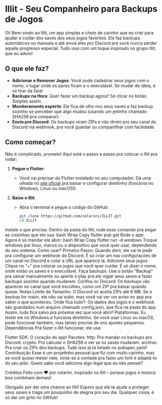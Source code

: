 # Illit - Seu Companheiro para Backups de Jogos

Oi! Bem-vindo ao Illit, um app simples e cheio de carinho que eu criei para ajudar a cuidar dos saves dos seus jogos favoritos. Ele faz backups automáticos ou manuais e até envia eles pro Discord pra você nunca perder aquele progresso especial. Tudo isso com um toque inspirado no grupo Illit, que eu adoro!

## O que ele faz?
- **Adicionar e Remover Jogos**: Você pode cadastrar seus jogos com o nome, o lugar onde os saves ficam e o executável. Se mudar de ideia, é só tirar da lista!
- **Backups na Hora**: Quer fazer um backup agora? Só clicar no botão. Simples assim.
- **Monitoramento esperto**: Ele fica de olho nos seus saves e faz backup sozinho se perceber que algo mudou (usando um jeitinho chamado SHA256 pra comparar).
- **Envio pro Discord**: Os backups viram ZIPs e vão direto pro seu canal do Discord via webhook, pra você guardar ou compartilhar com facilidade.

## Como começar?
Não é complicado, prometo! Aqui está o passo a passo pra colocar o Illit pra rodar:

1. **Pegue o Flutter**:
   - Você vai precisar do Flutter instalado no seu computador. Dá uma olhada no [site oficial](https://flutter.dev) pra baixar e configurar direitinho (funciona no Windows, Linux ou macOS!).

2. **Baixe o Illit**:
   - Abra o terminal e pegue o código do GitHub:
     ```bash
     git clone https://github.com/celarini/ILLIT.git
     cd ILLIT
Instale o que precisa:
Dentro da pasta do Illit, rode esse comando pra pegar as coisinhas que ele usa:
bash
Wrap
Copy
flutter pub get
Rode o app:
Agora é só mandar ele abrir:
bash
Wrap
Copy
flutter run -d windows
Troque windows por linux, macos ou o dispositivo que você quer usar, dependendo do seu sistema.
Como usar?
Primeiro Passo: Quando abrir, ele vai te pedir pra configurar um webhook do Discord. É só criar um nas configurações de um canal no Discord e colar a URL que aparece lá.
Adicione seus jogos: Clique no "+" pra colocar os jogos que você quer cuidar. É só dizer o nome, onde estão os saves e o executável.
Faça backups: Use o botão "Backup" pra salvar manualmente ou aperte o play pra ele vigiar seus saves e fazer backups sozinho quando mudarem.
Confira no Discord: Os backups vão aparecer no canal que você escolheu, como um ZIP pra baixar quando quiser.
Notas
Limite de Tamanho: O Discord só aceita ZIPs até 8 MB. Se o backup for maior, ele não vai subir, mas você vai ver um aviso no app pra saber o que aconteceu.
Onde fica tudo?: Os dados dos jogos e o webhook são guardados num arquivo chamado config.json, que fica na pasta do app. Assim, tudo fica salvo pra próxima vez que você abrir!
Plataformas: Eu testei ele no Windows e funciona direitinho. Se você usar Linux ou macOS, pode funcionar também, mas talvez precise de uns ajustes pequenos.
Dependências
Pra fazer o Illit funcionar, ele usa:

Flutter SDK: O coração do app!
Pacotes:
http: Pra mandar os backups pro Discord.
crypto: Pra calcular o SHA256 e ver se os saves mudaram.
archive: Pra criar os ZIPs dos backups.
Tudo isso já tá listado no pubspec.yaml!
Contribuição
Esse é um projetinho pessoal que fiz com muito carinho, mas se você quiser mexer nele, sinta-se à vontade pra fazer um fork e adaptá-lo do seu jeito. Quem sabe você adiciona algo legal que eu não pensei?

Créditos
Feito com ❤️ por celarini, inspirado no Illit – porque jogos e música boa combinam demais!

Obrigado por dar uma chance ao Illit! Espero que ele te ajude a proteger seus saves e traga um pouquinho de alegria pro seu dia. Qualquer coisa, é só dar um grito no GitHub!
